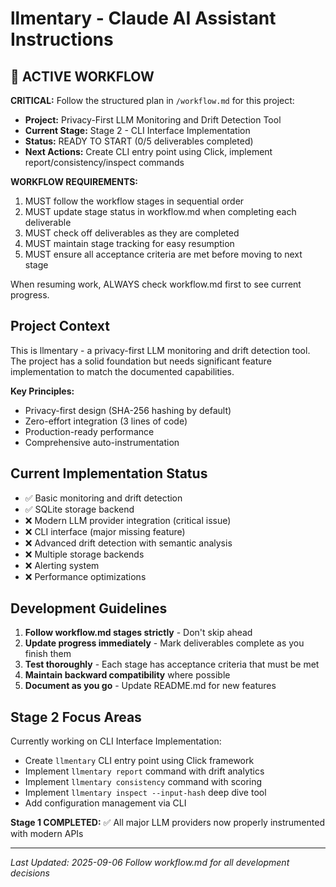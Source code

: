 # llmentary - Claude AI Assistant Instructions

## 🚀 ACTIVE WORKFLOW
**CRITICAL:** Follow the structured plan in `/workflow.md` for this project:
- **Project:** Privacy-First LLM Monitoring and Drift Detection Tool
- **Current Stage:** Stage 2 - CLI Interface Implementation
- **Status:** READY TO START (0/5 deliverables completed)
- **Next Actions:** Create CLI entry point using Click, implement report/consistency/inspect commands

**WORKFLOW REQUIREMENTS:**
1. MUST follow the workflow stages in sequential order
2. MUST update stage status in workflow.md when completing each deliverable
3. MUST check off deliverables as they are completed
4. MUST maintain stage tracking for easy resumption
5. MUST ensure all acceptance criteria are met before moving to next stage

When resuming work, ALWAYS check workflow.md first to see current progress.

## Project Context
This is llmentary - a privacy-first LLM monitoring and drift detection tool. The project has a solid foundation but needs significant feature implementation to match the documented capabilities.

**Key Principles:**
- Privacy-first design (SHA-256 hashing by default)
- Zero-effort integration (3 lines of code)
- Production-ready performance
- Comprehensive auto-instrumentation

## Current Implementation Status
- ✅ Basic monitoring and drift detection
- ✅ SQLite storage backend
- ❌ Modern LLM provider integration (critical issue)
- ❌ CLI interface (major missing feature)
- ❌ Advanced drift detection with semantic analysis
- ❌ Multiple storage backends
- ❌ Alerting system
- ❌ Performance optimizations

## Development Guidelines
1. **Follow workflow.md stages strictly** - Don't skip ahead
2. **Update progress immediately** - Mark deliverables complete as you finish them
3. **Test thoroughly** - Each stage has acceptance criteria that must be met
4. **Maintain backward compatibility** where possible
5. **Document as you go** - Update README.md for new features

## Stage 2 Focus Areas
Currently working on CLI Interface Implementation:
- Create `llmentary` CLI entry point using Click framework
- Implement `llmentary report` command with drift analytics
- Implement `llmentary consistency` command with scoring
- Implement `llmentary inspect --input-hash` deep dive tool
- Add configuration management via CLI

**Stage 1 COMPLETED:** ✅ All major LLM providers now properly instrumented with modern APIs

---
*Last Updated: 2025-09-06*
*Follow workflow.md for all development decisions*